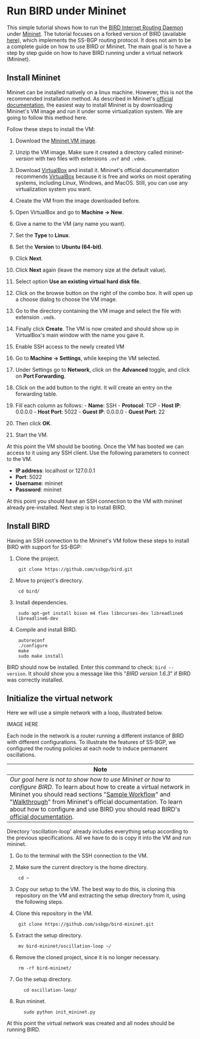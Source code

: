 # Run BIRD under Mininet

This simple tutorial shows how to run the [BIRD Internet Routing Daemon](http://bird.network.cz) under [Mininet](http://mininet.org). The tutorial focuses on a forked version of BIRD (available [here](https://github.com/ssbgp/bird)), which implements the SS-BGP routing protocol. It does not aim to be a complete guide on how to use BIRD or Mininet. The main goal is to have a step by step guide on how to have BIRD running under a virtual network (Mininet).

## Install Mininet

Mininet can be installed natively on a linux machine. However, this is not the recommended installation method. As described in Mininet's [official documentation](http://mininet.org/download), the easiest way to install Mininet is by downloading Mininet's VM image and run it under some virtualization system. We are going to follow this method here.

Follow these steps to install the VM:

1. Download the [Mininet VM image](https://github.com/mininet/mininet/wiki/Mininet-VM-Images).

1. Unzip the VM image. Make sure it created a directory called mininet-_version_ with two files with extensions `.ovf` and `.vdmk`.

1. Download [VirtualBox](https://www.virtualbox.org/wiki/Downloads) and install it. Mininet's official documentation recommends [VirtualBox](https://www.virtualbox.org/wiki/Downloads) because it is free and works on most operating systems, including Linux, Windows, and MacOS. Still, you can use any virtualization system you want.

1. Create the VM from the image downloaded before.

  1. Open VirtualBox and go to **Machine -> New**.
  1. Give a name to the VM (any name you want).
  1. Set the **Type** to **Linux**.
  1. Set the **Version** to **Ubuntu (64-bit)**.
  1. Click **Next**.
  1. Click **Next** again (leave the memory size at the default value).
  1. Select option **Use an existing virtual hard disk file**.
  1. Click on the browse button on the right of the combo box. It will open up a choose dialog to choose the VM image.
  1. Go to the directory containing the VM image and select the file with extension `.vmdk`.
  1. Finally click **Create**. The VM is now created and should show up in VirtualBox's main window with the name you gave it.

1. Enable SSH access to the newly created VM
  1. Go to **Machine -> Settings**, while keeping the VM selected.
  1. Under Settings go to **Network**, click on the **Advanced** toggle, and click on **Port Forwarding**.
  1. Click on the add button to the right. It will create an entry on the forwarding table.
  1. Fill each column as follows:
    - **Name**: SSH
    - **Protocol**: TCP
    - **Host IP**: 0.0.0.0
    - **Host Port**: 5022
    - **Guest IP**: 0.0.0.0
    - **Guest Port**: 22
  1. Then click **OK**.

1. Start the VM.

At this point the VM should be booting. Once the VM has booted we can access to it using any SSH client. Use the following parameters to connect to the VM.

- **IP address**: localhost or 127.0.0.1
- **Port**: 5022
- **Username**: mininet
- **Password**: mininet

At this point you should have an SSH connection to the VM with mininet already pre-installed. Next step is to install BIRD.

## Install BIRD

Having an SSH connection to the Mininet's VM follow these steps to install BIRD with support for SS-BGP:

1. Clone the project.

        git clone https://github.com/ssbgp/bird.git

1. Move to project's directory.

        cd bird/

1. Install dependencies.

        sudo apt-get install bison m4 flex libncurses-dev libreadline6 libreadline6-dev

1. Compile and install BIRD.

        autoreconf
        ./configure
        make
        sudo make install

BIRD should now be installed. Enter this command to check: `bird --version`. It should show you a message like this "*BIRD version 1.6.3*" if BIRD was correctly installed.

## Initialize the virtual network

Here we will use a simple network with a loop, illustrated below.

IMAGE HERE

Each node in the network is a router running a different instance of BIRD with different configurations. To illustrate the features of SS-BGP, we configured the routing policies at each node to induce permanent oscillations.

|Note|
|--|
|*Our goal here is not to show how to use Mininet or how to configure BIRD*. To learn about how to create a virtual network in Mininet you should read sections "[Sample Workflow](http://mininet.org/sample-workflow)" and "[Walkthrough](http://mininet.org/walkthrough)" from Mininet's official documentation. To learn about how to configure and use BIRD you should read BIRD's [official documentation](http://bird.network.cz/?get_doc&f=bird.html&v=20).|

Directory 'oscillation-loop' already includes everything setup according to the previous specifications. All we have to do is copy it into the VM and run mininet.

1. Go to the terminal with the SSH connection to the VM.
1. Make sure the current directory is the home directory.

        cd ~

1. Copy our setup to the VM. The best way to do this, is cloning this repository on the VM and extracting the setup directory from it, using the following steps.

  1. Clone this repository in the VM.

          git clone https://github.com/ssbgp/bird-mininet.git

  1. Extract the setup directory.

          mv bird-mininet/oscillation-loop ~/

  1. Remove the cloned project, since it is no longer necessary.

          rm -rf bird-mininet/

1. Go the setup directory.

          cd oscillation-loop/

1. Run mininet.

          sudo python init_mininet.py

At this point the virtual network was created and all nodes should be running BIRD.
